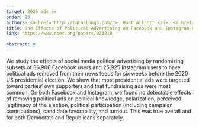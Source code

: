```yaml
---
target: 2025_ads_ex
order: 20
authors: <a href="http://taraslough.com/">  Hunt Allcott </a>, <a href="https://www.rubenson.org/"> Matthew Gentzkow</a>, and 30 others; one of three leading authors</a> 
title: The Effects of Political Advertising on Facebook and Instagram before the 2020 US Election
link: https://www.nber.org/papers/w33818

abstract: y
---
```

We study the effects of social media political advertising by randomizing subsets of 36,906 Facebook users and 25,925 Instagram users to have political ads removed from their news feeds for six weeks before the 2020 US presidential election. We show that most presidential ads were targeted toward parties’ own supporters and that fundraising ads were most common. On both Facebook and Instagram, we found no detectable effects of removing political ads on political knowledge, polarization, perceived legitimacy of the election, political participation (including campaign contributions), candidate favorability, and turnout. This was true overall and for both Democrats and Republicans separately.